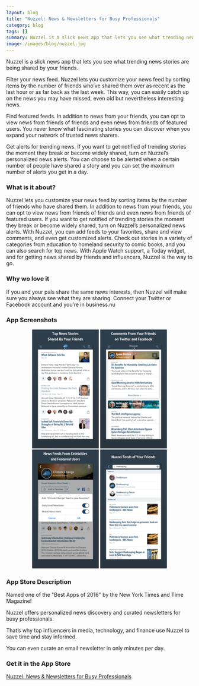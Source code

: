 ```yaml
---
layout: blog
title: "Nuzzel: News & Newsletters for Busy Professionals"
category: blog
tags: []
summary: Nuzzel is a slick news app that lets you see what trending news stories are being shared by your friends.
image: /images/blog/nuzzel.jpg
---
```


Nuzzel is a slick news app that lets you see what trending news stories are being shared by your friends.

Filter your news feed. Nuzzel lets you customize your news feed by sorting items by the number of friends who’ve shared them over as recent as the last hour or as far back as the last week. This way, you can easily catch up on the news you may have missed, even old but nevertheless interesting news.

Find featured feeds. In addition to news from your friends, you can opt to view news from friends of friends and even news from friends of featured users. You never know what fascinating stories you can discover when you expand your network of trusted news sharers.

Get alerts for trending news. If you want to get notified of trending stories the moment they break or become widely shared, turn on Nuzzel’s personalized news alerts. You can choose to be alerted when a certain number of people have shared a story and you can set the maximum number of alerts you get in a day.

### What is it about?

Nuzzel lets you customize your news feed by sorting items by the number of friends who have shared them. In addition to news from your friends, you can opt to view news from friends of friends and even news from friends of featured users. If you want to get notified of trending stories the moment they break or become widely shared, turn on Nuzzel’s personalized news alerts. With Nuzzel, you can add feeds to your favorites, share and view comments, and even get customized alerts. Check out stories in a variety of categories from education to homeland security to comic books, and you can also search for top news. With Apple Watch support, a Today widget, and for getting news shared by friends and influencers, Nuzzel is the way to go.

### Why wo love it

If you and your pals share the same news interests, then Nuzzel will make sure you always see what they are sharing. Connect your Twitter or Facebook account and you’re in business.nu

### App Screenshots

<div  align="center">    
<img src="/images/blog/nuzzel1.jpeg" width="180"  alt="">
<img src="/images/blog/nuzzel2.jpeg" width="180"  alt="">
<img src="/images/blog/nuzzel3.jpeg" width="180"  alt="">
<img src="/images/blog/nuzzel4.jpeg" width="180"  alt="">
</div>


### App Store Description

Named one of the "Best Apps of 2016" by the New York Times and Time Magazine!

Nuzzel offers personalized news discovery and curated newsletters for busy professionals.

That’s why top influencers in media, technology, and finance use Nuzzel to save time and stay informed.

You can even curate an email newsletter in only minutes per day.


### Get it in the App Store 
[Nuzzel: News & Newsletters for Busy Professionals](https://itunes.apple.com/US/app/id692285770?mt=8&at=11lGBA&ct=IS_R5)